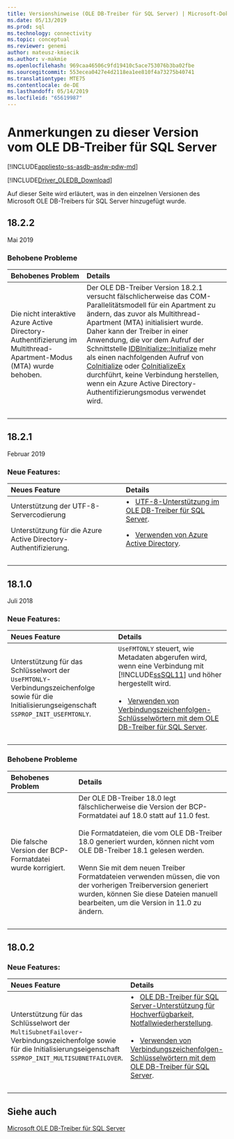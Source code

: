 ```yaml
---
title: Versionshinweise (OLE DB-Treiber für SQL Server) | Microsoft-Dokumentation
ms.date: 05/13/2019
ms.prod: sql
ms.technology: connectivity
ms.topic: conceptual
ms.reviewer: genemi
author: mateusz-kmiecik
ms.author: v-makmie
ms.openlocfilehash: 969caa46506c9fd19410c5ace753076b3ba02fbe
ms.sourcegitcommit: 553ecea0427e4d2118ea1ee810f4a73275b40741
ms.translationtype: MTE75
ms.contentlocale: de-DE
ms.lasthandoff: 05/14/2019
ms.locfileid: "65619987"
---
```

# <a name="release-notes-for-the-microsoft-ole-db-driver-for-sql-server"></a>Anmerkungen zu dieser Version vom OLE DB-Treiber für SQL Server

[!INCLUDE[appliesto-ss-asdb-asdw-pdw-md](../../includes/appliesto-ss-asdb-asdw-pdw-md.md)]

[!INCLUDE[Driver_OLEDB_Download](../../includes/driver_oledb_download.md)]

Auf dieser Seite wird erläutert, was in den einzelnen Versionen des Microsoft OLE DB-Treibers für SQL Server hinzugefügt wurde.

<!--
USE THE TABLE FORMAT!
Hello, from now on, please use the table-based format standard for all new Release Notes content.
See section "## 18.2.1" for a live example in this article.
Thank you. For questions, contact GeneMi. (2019/03/16)
-->

## <a name="1822"></a>18.2.2

Mai 2019

### <a name="bugs-fixed"></a>Behobene Probleme

| Behobenes Problem | Details |
| :-------- | :------ |
| Die nicht interaktive Azure Active Directory-Authentifizierung im Multithread-Apartment-Modus (MTA) wurde behoben. | Der OLE DB-Treiber Version 18.2.1 versucht fälschlicherweise das COM-Parallelitätsmodell für ein Apartment zu ändern, das zuvor als Multithread-Apartment (MTA) initialisiert wurde. Daher kann der Treiber in einer Anwendung, die vor dem Aufruf der Schnittstelle [IDBInitialize::Initialize](https://go.microsoft.com/fwlink/?linkid=2092522) mehr als einen nachfolgenden Aufruf von [CoInitialize](https://go.microsoft.com/fwlink/?linkid=2092520) oder [CoInitializeEx](https://go.microsoft.com/fwlink/?linkid=2092521) durchführt, keine Verbindung herstellen, wenn ein Azure Active Directory-Authentifizierungsmodus verwendet wird. |
| &nbsp; | &nbsp; |

## <a name="1821"></a>18.2.1

Februar 2019

### <a name="features-added"></a>Neue Features:

| Neues Feature | Details |
| :------------ | :------ |
| Unterstützung der UTF-8-Servercodierung | &bull; &nbsp; [UTF-8-Unterstützung im OLE DB-Treiber für SQL Server](features/utf-8-support-in-oledb-driver-for-sql-server.md). |
| Unterstützung für die Azure Active Directory-Authentifizierung. | &bull; &nbsp; [Verwenden von Azure Active Directory](features/using-azure-active-directory.md). |
| &nbsp; | &nbsp; |

## <a name="1810"></a>18.1.0

Juli 2018

### <a name="features-added"></a>Neue Features:

| Neues Feature | Details |
| :------------ | :------ |
| Unterstützung für das Schlüsselwort der `UseFMTONLY`-Verbindungszeichenfolge sowie für die Initialisierungseigenschaft `SSPROP_INIT_USEFMTONLY`. | `UseFMTONLY` steuert, wie Metadaten abgerufen wird, wenn eine Verbindung mit [!INCLUDE[ssSQL11](../../includes/sssql11-md.md)] und höher hergestellt wird.<br/><br/>&bull; &nbsp; [Verwenden von Verbindungszeichenfolgen-Schlüsselwörtern mit dem OLE DB-Treiber für SQL Server](applications/using-connection-string-keywords-with-oledb-driver-for-sql-server.md). |
| &nbsp; | &nbsp; |

### <a name="bugs-fixed"></a>Behobene Probleme

| Behobenes Problem | Details |
| :-------- | :------ |
| Die falsche Version der BCP-Formatdatei wurde korrigiert. | Der OLE DB-Treiber 18.0 legt fälschlicherweise die Version der BCP-Formatdatei auf 18.0 statt auf 11.0 fest.<br/><br/>Die Formatdateien, die vom OLE DB-Treiber 18.0 generiert wurden, können nicht vom OLE DB-Treiber 18.1 gelesen werden.<br/><br/>Wenn Sie mit dem neuen Treiber Formatdateien verwenden müssen, die von der vorherigen Treiberversion generiert wurden, können Sie diese Dateien manuell bearbeiten, um die Version in 11.0 zu ändern. |
| &nbsp; | &nbsp; |

## <a name="1802"></a>18.0.2

### <a name="features-added"></a>Neue Features:

| Neues Feature | Details |
| :------------ | :------ |
| Unterstützung für das Schlüsselwort der `MultiSubnetFailover`-Verbindungszeichenfolge sowie für die Initialisierungseigenschaft `SSPROP_INIT_MULTISUBNETFAILOVER`. | &bull; &nbsp; [OLE DB-Treiber für SQL Server-Unterstützung für Hochverfügbarkeit, Notfallwiederherstellung](features/oledb-driver-for-sql-server-support-for-high-availability-disaster-recovery.md).<br/><br/>&bull; &nbsp; [Verwenden von Verbindungszeichenfolgen-Schlüsselwörtern mit dem OLE DB-Treiber für SQL Server](applications/using-connection-string-keywords-with-oledb-driver-for-sql-server.md). |
| &nbsp; | &nbsp; |

## <a name="see-also"></a>Siehe auch

[Microsoft OLE DB-Treiber für SQL Server](oledb-driver-for-sql-server.md)
